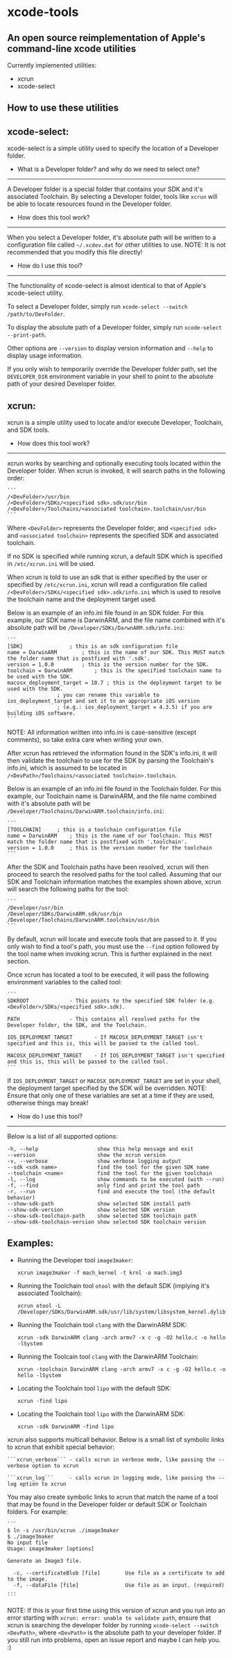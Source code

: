 xcode-tools
===========
An open source reimplementation of Apple's command-line xcode utilities
-----------------------------------------------------------------------

Currently implemented utilities:
* xcrun
* xcode-select

How to use these utilities
--------------------------

xcode-select:
---------------

xcode-select is a simple utility used to specify the location of a Developer folder.

* What is a Developer folder? and why do we need to select one?
---------------------------------------------------------------

  A Developer folder is a special folder that contains your SDK and it's associated Toolchain.
  By selecting a Developer folder, tools like ```xcrun``` will be able to locate resources found in the Developer folder.

* How does this tool work?
--------------------------

  When you select a Developer folder, it's absolute path will be written to a configuration file called ```~/.xcdev.dat``` for other utilities to use.
  NOTE: It is not recommended that you modify this file directly!

* How do I use this tool?
-------------------------

  The functionality of xcode-select is almost identical to that of Apple's xcode-select utility.

  To select a Developer folder, simply run ```xcode-select --switch /path/to/DevFolder```.
  
  To display the absolute path of a Developer folder, simply run ```xcode-select --print-path```.
  
  Other options are ```--version``` to display version information and ```--help``` to display usage information.

  If you only wish to temporarily override the Developer folder path, set the ```DEVELOPER_DIR``` environment variable 
  in your shell to point to the absolute path of your desired Developer folder.

xcrun:
--------

xcrun is a simple utility used to locate and/or execute Developer, Toolchain, and SDK tools.

* How does this tool work?
--------------------------

  xcrun works by searching and optionally executing tools located within the Developer folder.
  When xcrun is invoked, it will search paths in the following order:

	```
	/<DevFolder>/usr/bin
	/<DevFolder>/SDKs/<specified sdk>.sdk/usr/bin
	/<DevFolder>/Toolchains/<associated toolchain>.toolchain/usr/bin
	```
	
  Where ```<DevFolder>``` represents the Developer folder, and ```<specified sdk>``` and ```<associated toolchain>``` represents the
  specified SDK and associated toolchain.

  If no SDK is specified while running xcrun, a default SDK which is specified in ```/etc/xcrun.ini``` will be used.

  When xcrun is told to use an sdk that is either specified by the user or specified by ```/etc/xcrun.ini```, xcrun will read
  a configuration file called ```/<DevFolder>/SDKs/<specified sdk>.sdk/info.ini``` which is used to resolve the toolchain name and the deployment target used.

  Below is an example of an info.ini file found in an SDK folder. For this example, our SDK name is DarwinARM, and the file name combined with it's
  absolute path will be ```/Developer/SDKs/DarwnARM.sdk/info.ini```:

	```
	[SDK]				; this is an sdk configuration file
	name = DarwinARM		; this is the name of our SDK. This MUST match the folder name that is postfixed with '.sdk'.
	version = 1.0.0			; this is the version number for the SDK.
	toolchain = DarwinARM		; this is the specified toolchain name to be used with the SDK.
	macosx_deployment_target = 10.7	; this is the deployment target to be used with the SDK.
					; you can rename this variable to ios_deployment_target and set it to an appropriate iOS version
					; (e.g.: ios_deployment_target = 4.3.5) if you are building iOS software.
	```

  NOTE: All information written into info.ini is case-sensitive (except comments), so take extra care when writing your own.

  After xcrun has retrieved the information found in the SDK's info.ini, it will then validate the toolchain to use for the SDK by
  parsing the Toolchain's info.ini, which is assumed to be located in ```/<DevPath>/Toolchains/<associated toolchain>.toolchain```.

  Below is an example of an info.ini file found in the Toolchain folder. For this example, our Toolchain name is DarwinARM, and the file name combined with it's
  absolute path will be ```/Developer/Toolchains/DarwinARM.toolchain/info.ini```:

	```
	[TOOLCHAIN]		; this is a toolchain configuration file
	name = DarwinARM	; this is the name of our Toolchain. This MUST match the folder name that is postfixed with '.toolchain'.
	version = 1.0.0		; this is the version number for the toolchain
	```

  After the SDK and Toolchain paths have been resolved, xcrun will then proceed to search the resolved paths for the tool called.
  Assuming that our SDK and Toolchain information matches the examples shown above, xcrun will search the following paths for the tool:

	```
  	/Developer/usr/bin
  	/Developer/SDKs/DarwinARM.sdk/usr/bin
  	/Developer/Toolchains/DarwinARM.toolchain/usr/bin
	```

  By default, xcrun will locate and execute tools that are passed to it. If you only wish to find a tool's path, you must use the ```--find```
  option followed by the tool name when invoking xcrun. This is further explained in the next section.

  Once xcrun has located a tool to be executed, it will pass the following environment variables to the called tool:

	```
	SDKROOT				- This points to the specified SDK folder (e.g. <DevFolder>/SDKs/<specified sdk>.sdk).
	
	PATH				- This contains all resolved paths for the Developer folder, the SDK, and the Toolchain.
	
	IOS_DEPLOYMENT_TARGET		- If MACOSX_DEPLOYMENT_TARGET isn't specified and this is, this will be passed to the called tool.
	
	MACOSX_DEPLOYMENT_TARGET	- If IOS_DEPLOYMENT_TARGET isn't specified and this is, this will be passed to the called tool.
	```

  If ```IOS_DEPLOYMENT_TARGET``` or ```MACOSX_DEPLOYMENT_TARGET``` are set in your shell, the deployment target specified by the SDK will be overridden.
  NOTE: Ensure that only one of these variables are set at a time if they are used, otherwise things may break!

* How do I use this tool?
-------------------------

  Below is a list of all supported options:

  ```
  -h, --help                   show this help message and exit
  --version                    show the xcrun version
  -v, --verbose                show verbose logging output
  --sdk <sdk name>             find the tool for the given SDK name
  --toolchain <name>           find the tool for the given toolchain
  -l, --log                    show commands to be executed (with --run)
  -f, --find                   only find and print the tool path
  -r, --run                    find and execute the tool (the default behavior)
  --show-sdk-path              show selected SDK install path
  --show-sdk-version           show selected SDK version
  --show-sdk-toolchain-path    show selected SDK toolchain path
  --show-sdk-toolchain-version show selected SDK toolchain version
  ```

  Examples:
  ---------

  * Running the Developer tool ```image3maker```:

	```xcrun image3maker -f mach_kernel -t krnl -o mach.img3```

  * Running the Toolchain tool ```otool``` with the default SDK (implying it's associated Toolchain):

	```xcrun otool -L /Developer/SDKs/DarwinARM.sdk/usr/lib/system/libsystem_kernel.dylib```

  * Running the Toolchain tool ```clang``` with the DarwinARM SDK:

	```xcrun -sdk DarwinARM clang -arch armv7 -x c -g -O2 hello.c -o hello -lSystem```

  * Running the Toolcain tool ```clang``` with the DarwinARM Toolchain:

	```xcrun -toolchain DarwinARM clang -arch armv7 -x c -g -O2 hello.c -o hello -lSystem```
	
  * Locating the Toolchain tool ```lipo``` with the default SDK:

	```xcrun -find lipo```

  * Locating the Toolchain tool ```lipo``` with the DarwinARM SDK:

  	```xcrun -sdk DarwinARM -find lipo```


  xcrun also supports multicall behavior. Below is a small list of symbolic links to xcrun that exhibit special behavior:

	```xcrun_verbose```	- calls xcrun in verbose mode, like passing the --verbose option to xcrun

	```xcrun_log```		- calls xcrun in logging mode, like passing the --log option to xcrun

  You may also create symbolic links to xcrun that match the name of a tool that may be found in the Developer folder or default SDK or Toolchain folders.
  For example:

	```
	$ ln -s /usr/bin/xcrun ./image3maker 
	$ ./image3maker
	No input file
	Usage: image3maker [options]

	Generate an Image3 file.

	  -c, --certificateBlob [file]        Use file as a certificate to add to the image.
	  -f, --dataFile [file]               Use file as an input. (required)
	...
	```

  NOTE: If this is your first time using this version of xcrun and you run into an error starting with ```xcrun: error: unable to validate path```,
  ensure that xcrun is searching the developer folder by running ```xcode-select --switch <DevPath>```, where ```<DevPath>``` is the absolute path to your
  developer folder. If you still run into problems, open an issue report and maybe I can help you. :)

